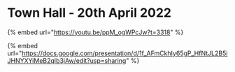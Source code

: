 # Town Hall - 20th April 2022



{% embed url="https://youtu.be/ppM_ogWPcJw?t=3318" %}



{% embed url="https://docs.google.com/presentation/d/1f_AFmCkhIy65gP_HfNtJL2B5iJHNYXYiMeB2qIb3jAw/edit?usp=sharing" %}
